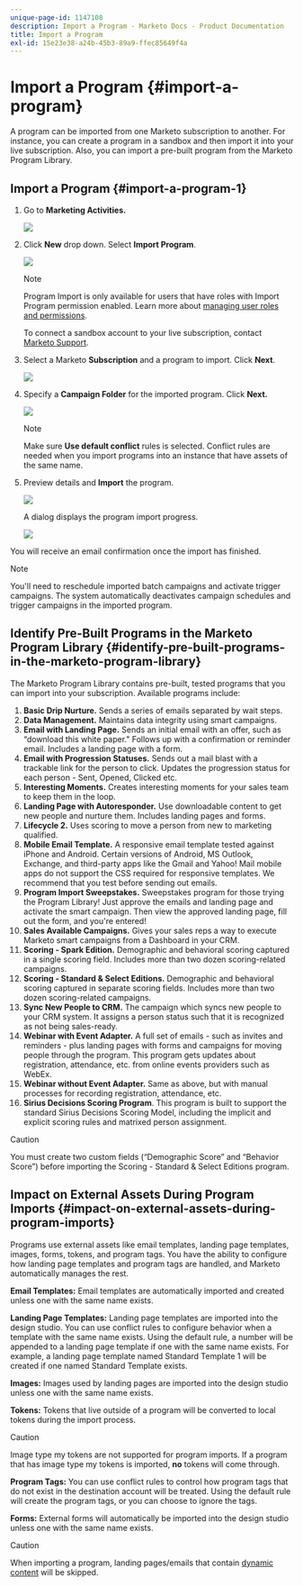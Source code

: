 ```yaml
---
unique-page-id: 1147108
description: Import a Program - Marketo Docs - Product Documentation
title: Import a Program
exl-id: 15e23e38-a24b-45b3-89a9-ffec85649f4a
---
```

# Import a Program {#import-a-program}

A program can be imported from one Marketo subscription to another. For instance, you can create a program in a sandbox and then import it into your live subscription. Also, you can import a pre-built program from the Marketo Program Library.

## Import a Program {#import-a-program-1}

1. Go to **Marketing Activities.**

   ![](assets/ma.png)

1. Click **New** drop down. Select **Import Program**.

   ![](assets/image2014-9-17-12-3a15-3a4.png)

   >[!NOTE]
   >
   >Program Import is only available for users that have roles with Import Program permission enabled. Learn more about [managing user roles and permissions](/help/marketo/product-docs/administration/users-and-roles/managing-user-roles-and-permissions.md).
   >
   >To connect a sandbox account to your live subscription, contact [Marketo Support](https://nation.marketo.com/t5/Support/ct-p/Support).

1. Select a Marketo **Subscription** and a program to import. Click **Next**.

   ![](assets/image2014-9-17-12-3a20-3a13.png)

1. Specify a **Campaign Folder** for the imported program. Click **Next.**

   ![](assets/image2014-9-17-12-3a20-3a44.png)

   >[!NOTE]
   >
   >Make sure **Use default conflict** rules is selected. Conflict rules are needed when you import programs into an instance that have assets of the same name.

1. Preview details and **Import** the program.

   ![](assets/image2014-9-17-12-3a21-3a36.png)

   A dialog displays the program import progress.

   ![](assets/image2014-9-17-12-3a21-3a51.png)

You will receive an email confirmation once the import has finished.

>[!NOTE]
>
>You'll need to reschedule imported batch campaigns and activate trigger campaigns. The system automatically deactivates campaign schedules and trigger campaigns in the imported program.

## Identify Pre-Built Programs in the Marketo Program Library {#identify-pre-built-programs-in-the-marketo-program-library}

The Marketo Program Library contains pre-built, tested programs that you can import into your subscription. Available programs include:

1. **Basic Drip Nurture.** Sends a series of emails separated by wait steps.
1. **Data Management.** Maintains data integrity using smart campaigns.
1. **Email with Landing Page.** Sends an initial email with an offer, such as “download this white paper." Follows up with a confirmation or reminder email. Includes a landing page with a form.
1. **Email with Progression Statuses.** Sends out a mail blast with a trackable link for the person to click. Updates the progression status for each person - Sent, Opened, Clicked etc.
1. **Interesting Moments.** Creates interesting moments for your sales team to keep them in the loop.
1. **Landing Page with Autoresponder.** Use downloadable content to get new people and nurture them. Includes landing pages and forms.
1. **Lifecycle 2.** Uses scoring to move a person from new to marketing qualified.
1. **Mobile Email Template.** A responsive email template tested against iPhone and Android. Certain versions of Android, MS Outlook, Exchange, and third-party apps like the Gmail and Yahoo! Mail mobile apps do not support the CSS required for responsive templates. We recommend that you test before sending out emails.
1. **Program Import Sweepstakes.** Sweepstakes program for those trying the Program Library! Just approve the emails and landing page and activate the smart campaign. Then view the approved landing page, fill out the form, and you're entered!
1. **Sales Available Campaigns.** Gives your sales reps a way to execute Marketo smart campaigns from a Dashboard in your CRM.
1. **Scoring - Spark Edition.** Demographic and behavioral scoring captured in a single scoring field. Includes more than two dozen scoring-related campaigns.
1. **Scoring - Standard & Select Editions.** Demographic and behavioral scoring captured in separate scoring fields. Includes more than two dozen scoring-related campaigns.
1. **Sync New People to CRM.** The campaign which syncs new people to your CRM system. It assigns a person status such that it is recognized as not being sales-ready.
1. **Webinar with Event Adapter.** A full set of emails - such as invites and reminders - plus landing pages with forms and campaigns for moving people through the program. This program gets updates about registration, attendance, etc. from online events providers such as WebEx.
1. **Webinar without Event Adapter.** Same as above, but with manual processes for recording registration, attendance, etc.
1. **Sirius Decisions Scoring Program**. This program is built to support the standard Sirius Decisions Scoring Model, including the implicit and explicit scoring rules and matrixed person assignment.

>[!CAUTION]
>
>You must create two custom fields (“Demographic Score” and “Behavior Score”) before importing the Scoring - Standard & Select Editions program.

## Impact on External Assets During Program Imports {#impact-on-external-assets-during-program-imports}

Programs use external assets like email templates, landing page templates, images, forms, tokens, and program tags. You have the ability to configure how landing page templates and program tags are handled, and Marketo automatically manages the rest.

**Email Templates:** Email templates are automatically imported and created unless one with the same name exists.

**Landing Page Templates:** Landing page templates are imported into the design studio. You can use conflict rules to configure behavior when a template with the same name exists. Using the default rule, a number will be appended to a landing page template if one with the same name exists. For example, a landing page template named Standard Template 1 will be created if one named Standard Template exists.

**Images:** Images used by landing pages are imported into the design studio unless one with the same name exists.

**Tokens:** Tokens that live outside of a program will be converted to local tokens during the import process.

>[!CAUTION]
>
>Image type my tokens are not supported for program imports. If a program that has image type my tokens is imported, **no** tokens will come through.

**Program Tags:** You can use conflict rules to control how program tags that do not exist in the destination account will be treated. Using the default rule will create the program tags, or you can choose to ignore the tags.

**Forms:** External forms will automatically be imported into the design studio unless one with the same name exists.

>[!CAUTION]
>
>When importing a program, landing pages/emails that contain [dynamic content](/help/marketo/product-docs/personalization/segmentation-and-snippets/segmentation/understanding-dynamic-content.md) will be skipped.
